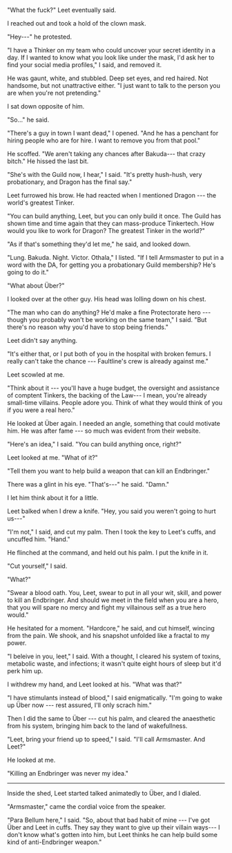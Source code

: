 "What the fuck?" Leet eventually said.

I reached out and took a hold of the clown mask.

"Hey---" he protested.

"I have a Thinker on my team who could uncover your secret identity in a day.
If I wanted to know what you look like under the mask, I'd ask her to find your
social media profiles," I said, and removed it.

He was gaunt, white, and stubbled. Deep set eyes, and red haired. Not handsome,
but not unattractive either. "I just want to talk to the person you are when
you're not pretending."

I sat down opposite of him.

"So..." he said.

"There's a guy in town I want dead," I opened. "And he has a penchant for hiring people
who are for hire. I want to remove you from that pool."

He scoffed. "We aren't taking any chances after Bakuda--- that crazy bitch." He hissed the
last bit.

"She's with the Guild now, I hear," I said. "It's pretty hush-hush, very probationary,
and Dragon has the final say."

Leet furrowed his brow. He had reacted when I mentioned Dragon --- the world's greatest
Tinker.

"You can build anything, Leet, but you can only build it once. The Guild has shown
time and time again that they can mass-produce Tinkertech. How would you like to
work for Dragon? The greatest Tinker in the world?"

"As if that's something they'd let me," he said, and looked down.

"Lung. Bakuda. Night. Victor. Othala," I listed. "If I tell Armsmaster to
put in a word with the DA, for getting you a probationary Guild membership?
He's going to do it."

"What about Über?"

I looked over at the other guy. His head was lolling down on his chest.

"The man who can do anything? He'd make a fine Protectorate hero --- though you
probably won't be working on the same team," I said. "But there's no reason why
you'd have to stop being friends."

Leet didn't say anything.

"It's either that, or I put both of you in the hospital with broken femurs. I
really can't take the chance --- Faultline's crew is already against me."

Leet scowled at me.

"Think about it --- you'll have a huge budget, the oversight and assistance of comptent Tinkers,
the backing of the Law--- I mean, you're already small-time villains. People adore
you. Think of what they would think of you if you were a real hero."

He looked at Über again. I needed an angle, something that could motivate him.
He was after fame --- so much was evident from their website.

"Here's an idea," I said. "You can build anything once, right?"

Leet looked at me. "What of it?"

"Tell them you want to help build a weapon that can kill an Endbringer."

There was a glint in his eye. "That's---" he said. "Damn."

I let him think about it for a little.

Leet balked when I drew a knife. "Hey, you said you weren't going to hurt
us---"

"I'm not," I said, and cut my palm. Then I took the key to Leet's cuffs,
and uncuffed him. "Hand."

He flinched at the command, and held out his palm. I put the knife in it.

"Cut yourself," I said.

"What?"

"Swear a blood oath. You, Leet, swear to put in all your wit, skill, and power to
kill an Endbringer. And should we meet in the field when you are a hero, that
you will spare no mercy and fight my villainous self as a true hero would."

He hesitated for a moment. "Hardcore," he said, and cut himself, wincing 
from the pain. We shook, and his snapshot unfolded like a fractal to my power.

"I beleive in you, leet," I said. With a thought, I cleared his system of
toxins, metabolic waste, and infections; it wasn't quite eight hours of sleep
but it'd perk him up.

I withdrew my hand, and Leet looked at his. "What was that?"

"I have stimulants instead of blood," I said enigmatically. "I'm going to wake up Über now ---
rest assured, I'll only scrach him."

Then I did the same to Über --- cut his palm, and cleared the anaesthetic from his system,
bringing him back to the land of wakefullness.

"Leet, bring your friend up to speed," I said. "I'll call Armsmaster. And Leet?"

He looked at me.

"Killing an Endbringer was never my idea."

----

Inside the shed, Leet started talked animatedly to Über, and I dialed.

"Armsmaster," came the cordial voice from the speaker.

"Para Bellum here," I said. "So, about that bad habit of mine --- I've got Über and Leet in
cuffs. They say they want to give up their villain ways--- I don't know what's gotten into him,
but Leet thinks he can help build some kind of anti-Endbringer weapon."
